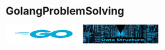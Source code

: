 # GolangProblemSolving

<img src= "logos/gologo.png" width="200" height="50" />    

<img src= "logos/dsa.jpeg" width="200" height="50" />